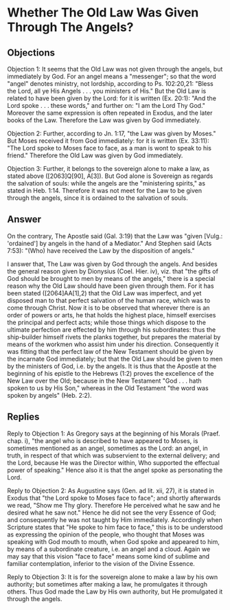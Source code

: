 # Whether The Old Law Was Given Through The Angels?

## Objections

Objection 1: It seems that the Old Law was not given through the angels, but immediately by God. For an angel means a "messenger"; so that the word "angel" denotes ministry, not lordship, according to Ps. 102:20,21: "Bless the Lord, all ye His Angels . . . you ministers of His." But the Old Law is related to have been given by the Lord: for it is written (Ex. 20:1): "And the Lord spoke . . . these words," and further on: "I am the Lord Thy God." Moreover the same expression is often repeated in Exodus, and the later books of the Law. Therefore the Law was given by God immediately.

Objection 2: Further, according to Jn. 1:17, "the Law was given by Moses." But Moses received it from God immediately: for it is written (Ex. 33:11): "The Lord spoke to Moses face to face, as a man is wont to speak to his friend." Therefore the Old Law was given by God immediately.

Objection 3: Further, it belongs to the sovereign alone to make a law, as stated above ([2063]Q[90], A[3]). But God alone is Sovereign as regards the salvation of souls: while the angels are the "ministering spirits," as stated in Heb. 1:14. Therefore it was not meet for the Law to be given through the angels, since it is ordained to the salvation of souls.

## Answer

On the contrary, The Apostle said (Gal. 3:19) that the Law was "given [Vulg.: 'ordained'] by angels in the hand of a Mediator." And Stephen said (Acts 7:53): "(Who) have received the Law by the disposition of angels."

I answer that, The Law was given by God through the angels. And besides the general reason given by Dionysius (Coel. Hier. iv), viz. that "the gifts of God should be brought to men by means of the angels," there is a special reason why the Old Law should have been given through them. For it has been stated ([2064]AA[1],2) that the Old Law was imperfect, and yet disposed man to that perfect salvation of the human race, which was to come through Christ. Now it is to be observed that wherever there is an order of powers or arts, he that holds the highest place, himself exercises the principal and perfect acts; while those things which dispose to the ultimate perfection are effected by him through his subordinates: thus the ship-builder himself rivets the planks together, but prepares the material by means of the workmen who assist him under his direction. Consequently it was fitting that the perfect law of the New Testament should be given by the incarnate God immediately; but that the Old Law should be given to men by the ministers of God, i.e. by the angels. It is thus that the Apostle at the beginning of his epistle to the Hebrews (1:2) proves the excellence of the New Law over the Old; because in the New Testament "God . . . hath spoken to us by His Son," whereas in the Old Testament "the word was spoken by angels" (Heb. 2:2).

## Replies

Reply to Objection 1: As Gregory says at the beginning of his Morals (Praef. chap. i), "the angel who is described to have appeared to Moses, is sometimes mentioned as an angel, sometimes as the Lord: an angel, in truth, in respect of that which was subservient to the external delivery; and the Lord, because He was the Director within, Who supported the effectual power of speaking." Hence also it is that the angel spoke as personating the Lord.

Reply to Objection 2: As Augustine says (Gen. ad lit. xii, 27), it is stated in Exodus that "the Lord spoke to Moses face to face"; and shortly afterwards we read, "Show me Thy glory. Therefore He perceived what he saw and he desired what he saw not." Hence he did not see the very Essence of God; and consequently he was not taught by Him immediately. Accordingly when Scripture states that "He spoke to him face to face," this is to be understood as expressing the opinion of the people, who thought that Moses was speaking with God mouth to mouth, when God spoke and appeared to him, by means of a subordinate creature, i.e. an angel and a cloud. Again we may say that this vision "face to face" means some kind of sublime and familiar contemplation, inferior to the vision of the Divine Essence.

Reply to Objection 3: It is for the sovereign alone to make a law by his own authority; but sometimes after making a law, he promulgates it through others. Thus God made the Law by His own authority, but He promulgated it through the angels.